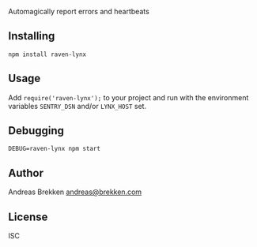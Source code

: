 Automagically report errors and heartbeats

## Installing

`npm install raven-lynx`

## Usage

Add `require('raven-lynx');` to your project and run with the environment variables `SENTRY_DSN` and/or `LYNX_HOST` set.

## Debugging

`DEBUG=raven-lynx npm start`

## Author

Andreas Brekken <andreas@brekken.com>

## License

ISC
